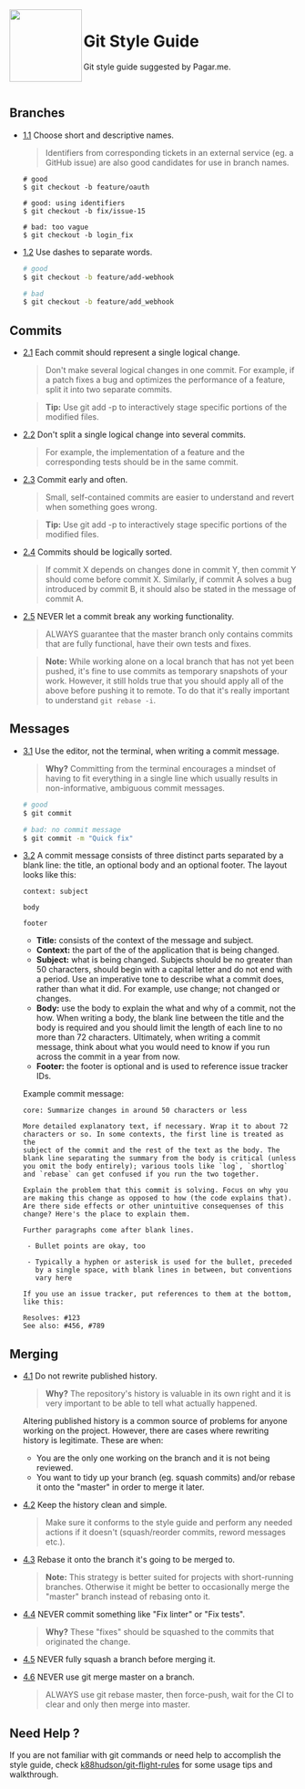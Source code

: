 <img src="https://avatars1.githubusercontent.com/u/3846050?v=4&s=200" width="127px" height="127px" align="left"/>

# Git Style Guide

Git style guide suggested by Pagar.me. 

<br>

## Branches

  - [1.1](#) Choose short and descriptive names.
    > Identifiers from corresponding tickets in an external service (eg. a GitHub issue) are also good candidates for use in branch names.

    ```
    # good
    $ git checkout -b feature/oauth

    # good: using identifiers
    $ git checkout -b fix/issue-15

    # bad: too vague
    $ git checkout -b login_fix
    ```

  - [1.2](#) Use dashes to separate words.

    ```sh
    # good
    $ git checkout -b feature/add-webhook

    # bad
    $ git checkout -b feature/add_webhook
    ```

## Commits

  - [2.1](#) Each commit should represent a single logical change.
    > Don't make several logical changes in one commit. For example, if a patch fixes a bug and optimizes the performance of a feature, split it into two separate commits.

    > **Tip:** Use git add -p to interactively stage specific portions of the modified files.

  - [2.2](#) Don't split a single logical change into several commits.
    > For example, the implementation of a feature and the corresponding tests should be in the same commit.

  - [2.3](#) Commit early and often.
    > Small, self-contained commits are easier to understand and revert when something goes wrong.

    > **Tip:** Use git add -p to interactively stage specific portions of the modified files.

  - [2.4](#) Commits should be logically sorted.
    > If commit X depends on changes done in commit Y, then commit Y should come before commit X. Similarly, if commit A solves a bug introduced by commit B, it should also be stated in the message of commit A.


  - [2.5](#) NEVER let a commit break any working functionality.
    > ALWAYS guarantee that the master branch only contains commits that are fully functional, have their own tests and fixes.

    > **Note:** While working alone on a local branch that has not yet been pushed, it's fine to use commits as temporary snapshots of your work. However, it still holds true that you should apply all of the above before pushing it to remote. To do that it's really important to understand `git rebase -i`.

## Messages

  - [3.1](#) Use the editor, not the terminal, when writing a commit message.
    > **Why?** Committing from the terminal encourages a mindset of having to fit everything in a single line which usually results in non-informative, ambiguous commit messages.

    ```sh
    # good
    $ git commit

    # bad: no commit message
    $ git commit -m "Quick fix"
    ```

  - [3.2](#) A commit message consists of three distinct parts separated by a blank line: the title, an optional body and an optional footer. The layout looks like this:

    ```
    context: subject

    body

    footer
    ```

    - **Title:** consists of the context of the message and subject.
    - **Context:** the part of the of the application that is being changed.
    - **Subject:** what is being changed. Subjects should be no greater than 50 characters, should begin with a capital letter and do not end with a period. Use an imperative tone to describe what a commit does, rather than what it did. For example, use change; not changed or changes.
    - **Body:** use the body to explain the what and why of a commit, not the how. When writing a body, the blank line between the title and the body is required and you should limit the length of each line to no more than 72 characters. Ultimately, when writing a commit message, think about what you would need to know if you run across the commit in a year from now.
    - **Footer:** the footer is optional and is used to reference issue tracker IDs.

    Example commit message:

    ```
    core: Summarize changes in around 50 characters or less

    More detailed explanatory text, if necessary. Wrap it to about 72
    characters or so. In some contexts, the first line is treated as the
    subject of the commit and the rest of the text as the body. The
    blank line separating the summary from the body is critical (unless
    you omit the body entirely); various tools like `log`, `shortlog`
    and `rebase` can get confused if you run the two together.

    Explain the problem that this commit is solving. Focus on why you
    are making this change as opposed to how (the code explains that).
    Are there side effects or other unintuitive consequenses of this
    change? Here's the place to explain them.

    Further paragraphs come after blank lines.

     - Bullet points are okay, too

     - Typically a hyphen or asterisk is used for the bullet, preceded
       by a single space, with blank lines in between, but conventions
       vary here

    If you use an issue tracker, put references to them at the bottom,
    like this:

    Resolves: #123
    See also: #456, #789
    ```

## Merging

  - [4.1](#) Do not rewrite published history.
    > **Why?** The repository's history is valuable in its own right and it is very important to be able to tell what actually happened.

    Altering published history is a common source of problems for anyone working on the project. However, there are cases where rewriting history is legitimate. These are when:
    - You are the only one working on the branch and it is not being reviewed.
    - You want to tidy up your branch (eg. squash commits) and/or rebase it onto the "master" in order to merge it later.

  - [4.2](#) Keep the history clean and simple.
    > Make sure it conforms to the style guide and perform any needed actions if it doesn't (squash/reorder commits, reword messages etc.).

  - [4.3](#) Rebase it onto the branch it's going to be merged to.
    > **Note:** This strategy is better suited for projects with short-running branches. Otherwise it might be better to occasionally merge the "master" branch instead of rebasing onto it.

  - [4.4](#) NEVER commit something like "Fix linter" or "Fix tests".
    > **Why?** These "fixes" should be squashed to the commits that originated the change.

  - [4.5](#) NEVER fully squash a branch before merging it.

  - [4.6](#) NEVER use  git merge master on a branch.
    > ALWAYS use git rebase master, then force-push, wait for the CI to clear and only then merge into master.

## Need Help ?

If you are not familiar with git commands or need help to accomplish the style guide, check [k88hudson/git-flight-rules](https://github.com/k88hudson/git-flight-rules) for some usage tips and walkthrough.

